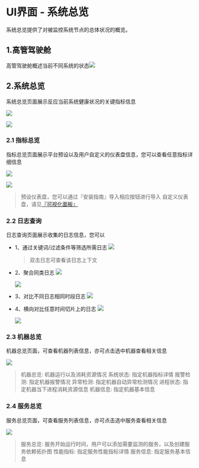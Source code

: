 # **UI界面 - 系统总览**

系统总览提供了对被监控系统节点的总体状况的概览。

## 1.**高管驾驶舱**

高管驾驶舱概述当前不同系统的状态![](/part4/images/p4_2.png)

## 2.**系统总览**
系统总览页面展示反应当前系统健康状况的关键指标信息

![](/part4/images/summary_service.png)

![](/part4/images/summary_host.png)

### 2.1 指标总览
指标总览页面展示平台预设以及用户自定义的仪表盘信息，您可以查看任意指标详细信息

![](/part4/images/metrics_step1.png)

![](/part4/images/metrics_step2.png)

> 预设仪表盘，您可以通过『安装指南』导入相应按钮进行导入
> 自定义仪表盘，请见[『可视化面板』](https://cloudwiz.cn/document/part4/ui_dashboard.html)

### 2.2 日志查询
日志查询页面展示收集的日志信息，您可以
* 1、通过关键词/过滤条件等筛选所需日志
    ![](/part4/images/log_query.png)
    
    > 双击日志可查看该日志上下文

* 2、聚合同类日志
    ![](/part4/images/log_cluster.png)
    
    ![](/part4/images/log_cluster_2.png)

* 3、对比不同日志相同时段日志
    ![](/part4/images/log_compare.png)


* 4、横向对比任意时间切片上的日志
    ![](/part4/images/log_compare_h1.png)

    ![](/part4/images/log_compare_h2.png)

### 2.3 机器总览
机器总览页面，可查看机器列表信息，亦可点击选中机器查看相关信息

![](/part4/images/host_summary.png)

> 机器总览: 机器运行以及消耗资源情况
> 系统状态: 指定机器指标详情
> 报警检测: 指定机器报警情况
> 异常检测: 指定机器自动异常检测情况
> 进程状态: 指定机器当下进程消耗资源信息
> 机器信息: 指定机器基本信息

### 2.4 服务总览
服务总览页面，可查看服务列表信息，亦可点击选中服务查看相关信息

![](/part4/images/service_summary.png)

> 服务总览: 服务开始运行时间，用户可以添加需要监测的服务，以及创建服务依赖拓扑图
> 性能指标: 指定服务性能指标详情
> 服务信息: 指定服务基本信息





